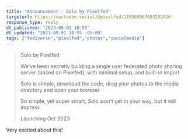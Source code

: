 ```yaml
---
title: "Announcement - Solo by Pixelfed"
targeturl: https://mastodon.social/@pixelfed/110989967683252426
response_type: reply
dt_published: "2023-09-01 10:55"
dt_updated: "2023-09-01 10:55 -05:00"
tags: ["fediverse","pixelfed","photos","socialmedia"]
---
```


> Solo by Pixelfed  
>   
> We've been secretly building a single user federated photo sharing server (based on Pixelfed), with minimal setup, and built-in import  
>   
> Solo is simple, download the code, drag your photos to the media directory and open your browser  
>   
> So simple, yet super smart, Solo won't get in your way, but it will impress  
>   
> Launching Oct 2023

Very excited about this! 